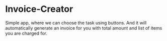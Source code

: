 # Invoice-Creator
Simple app, where we can choose the task using buttons. And it will automatically generate an invoice for you with total amount and list of items you are charged for.
